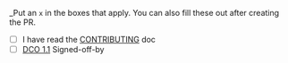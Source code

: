 _Put an `x` in the boxes that apply. You can also fill these out after creating the PR.

- [ ] I have read the [CONTRIBUTING](/CONTRIBUTING.md) doc
- [ ] [DCO 1.1](/DCO1.1.md) Signed-off-by <Add your GitHub id here>